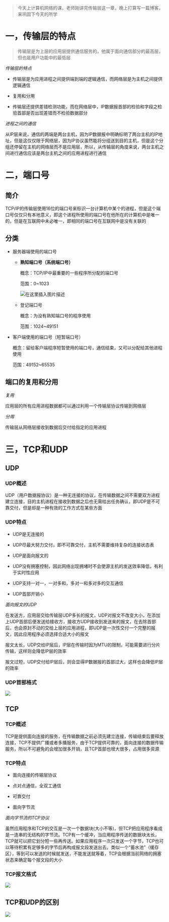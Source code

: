 >今天上计算机网络的课，老师刚讲完传输层这一章，晚上打算写一篇博客，来巩固下今天的所学

# 一，传输层的特点

>传输层是为上层的应用层提供通信服务的，他属于面向通信部分的最高层，但也是用户功能中的最低层

*传输层的特点*

* 传输层是为应用进程之间提供端到端的逻辑通信，而网络层是为主机之间提供逻辑通信

* 复用和分用

* 传输层还提供差错检测功能，而在网络层中，IP数据报首部的检验和字段之检验首部是否出现差错而不检验数据部分

*进程之间的通信*

从IP层来说，通信的两端是两台主机，因为IP数据报中明确标明了两台主机的IP地址，但是这仅仅限于网络层，因为IP协议虽然能将分组送到目的主机，但是这个分组还停留在主机的网络层而不是应用层，所以，从传输层的角度来说，两台主机之间进行通信应该是两台主机之间的应用进程进行通信


# 二，端口号

## 简介
TCP/IP的传输层使用16位的端口号来标识一台计算机中某个的进程，但是这个端口号仅仅只有本地意义，即这个进程所使用的端口号在他所在的计算机中是唯一的，但是在互联网中未必唯一，即相同的端口号在互联网中是没有关联的

## 分类

* 服务器端使用的端口号

    * **熟知端口号（系统端口号）**  
    
        概念：TCP/IP中最重要的一些程序所分配的端口号

        范围：0~1023

        ![在这里插入图片描述](https://img-blog.csdnimg.cn/20190522222714114.png?x-oss-process=image/watermark,type_ZmFuZ3poZW5naGVpdGk,shadow_10,text_aHR0cHM6Ly9ibG9nLmNzZG4ubmV0L3dlaXhpbl80MTkyMjI4OQ==,size_16,color_FFFFFF,t_70)

    * 登记端口号        
    
        概念：为没有熟知端口号的程序使用

        范围：1024~49151

* 客户端使用的端口号（短暂端口号）

    概念：留给客户端程序短暂使用的端口号，通信结束，又可以分配给其他进程使用

    范围：49152~65535

## 端口的复用和分用

*复用*

应用层的所有应用进程数据都可以通过利用一个传输层协议传输到网络层

*分用*

传输层从网络层接收到数据后交付给指定的应用进程


# 三，TCP和UDP

## UDP

### UDP概述
UDP（用户数据报协议）是一种无连接的协议，在传输数据之间不需要双方进程建立连接，目的主机进程在接收到数据之后也无需给出任务确认，即UDP是不可靠交付，但是却是一种有效的工作方式在某些方面

### UDP特点

* UDP是无连接的

* UDP尽最大努力交付，即不可靠交付，主机不需要维持复杂的连接状态表

* UDP是面向报文的

* UDP没有拥塞控制，因此网络出现拥堵时不会使源主机的发送效率降低，有利于实时性应用

* UDP支持一对一，一对多和，多对一和多对多的交互通信

* UDP首部开销小

*面向报文的UDP*

在发送方，应用层交给传输层UDP多长的报文，UDP对报文不改变大小，在添加上UDP首部后便发送给接收方，接收方UDP接收到发送来的报文，在去除首部后，也会原封不动的交给上层的应用进程，即UDP是一次性交付一个完整的报文，因此应用程序必须选择合适大小的报文

报文太长，UDP交给IP层后，IP层在传输时因为MTU的限制，可能需要进行分片传输，这样则会降低IP层的效率

报文过短，UDP交付给IP层后，则会显得IP数据报的首部过大，这样也会降低IP层的效率


### UDP首部格式

![](https://gss0.bdstatic.com/-4o3dSag_xI4khGkpoWK1HF6hhy/baike/c0%3Dbaike72%2C5%2C5%2C72%2C24/sign=253feb0b9a22720e6fc3eaa81aa26123/b2de9c82d158ccbf4049fb531bd8bc3eb03541e5.jpg)


## TCP

### TCP概述

TCP是提供面向连接的服务，在传输数据之前必须先建立连接，传输结束后要释放连接，TCP不提供广播或者多播服务，由于TCP提供可靠的，面向连接的数据传输服务，所以不可避免的会增加很多开销，且TCP首部也增大很多，占用很多资源

### TCP特点

* 面向连接的传输层协议

* 点对点通信，全双工通信

* 可靠交付

* 面向字节流

*面向字节流的TCP协议*

虽然应用程序和TCP的交互是一次一个数据块(大小不等)，但TCP把应用程序看成是一连串的无结构的字节流。TCP有一个缓冲，当应用程序传送的数据块太长，TCP就可以把它划分短一些再传送。如果应用程序一次只发送一个字节，TCP也可以等待积累有足够多的字节后再构成报文段发送出去。类似一个“蓄水池”（缓存区），等到可以发送的时候就发送，不能发送就等着，TCP会根据当前网络的拥塞状态来确定每个报文段的大小


### TCP报文格式

![](http://blog.chinaunix.net/attachment/201304/7/22312037_1365321234nnNc.png)

## TCP和UDP的区别

![](https://s8.51cto.com/wyfs02/M01/37/67/wKiom1OsyZSA9piGAACqLL7lJ9E172.jpg)